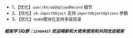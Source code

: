 * 1、【优化】`user/kh/addUploadRecord` 细节
* 2、【优化】`vk.importObject` 支持 `importObjectOptions` 参数
* 3、【优化】vuex模块化支持多级目录

#####  框架学习Q群：`22466457` 欢迎萌新和大佬来使用和共同改进框架